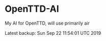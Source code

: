 # OpenTTD-AI
My AI for OpenTTD, will use primarily air

Latest backup: Sun Sep 22 11:54:01 UTC 2019
